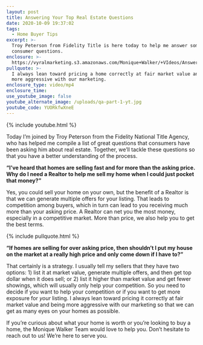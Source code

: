 ```yaml
---
layout: post
title: Answering Your Top Real Estate Questions
date: 2020-10-09 19:37:02
tags:
  - Home Buyer Tips
excerpt: >-
  Troy Peterson from Fidelity Title is here today to help me answer some great
  consumer questions.
enclosure: >-
  https://vyralmarketing.s3.amazonaws.com/Monique+Walker/+VIdeos/Answering+Your+Top+Real+Estate+Questions.mp4
pullquote: >-
  I always lean toward pricing a home correctly at fair market value and being
  more aggressive with our marketing.
enclosure_type: video/mp4
enclosure_time:
use_youtube_image: false
youtube_alternate_image: /uploads/qa-part-1-yt.jpg
youtube_code: YUORkfwXneE
---
```


{% include youtube.html %}

Today I’m joined by Troy Peterson from the Fidelity National Title Agency, who has helped me compile a list of great questions that consumers have been asking him about real estate. Together, we’ll tackle these questions so that you have a better understanding of the process.

**“I’ve heard that homes are selling fast and for more than the asking price. Why do I need a Realtor to help me sell my home when I could just pocket that money?”**

Yes, you could sell your home on your own, but the benefit of a Realtor is that we can generate multiple offers for your listing. That leads to competition among buyers, which in turn can lead to you receiving much more than your asking price. A Realtor can net you the most money, especially in a competitive market. More than price, we also help you to get the best terms.

{% include pullquote.html %}

**“If homes are selling for over asking price, then shouldn’t I put my house on the market at a really high price and only come down if I have to?”**

That certainly is a strategy. I usually tell my sellers that they have two options: 1) list it at market value, generate multiple offers, and then get top dollar when it does sell; or 2) list it higher than market value and get fewer showings, which will usually only help your competition. So you need to decide if you want to help your competition or if you want to get more exposure for *your* listing. I always lean toward pricing it correctly at fair market value and being more aggressive with our marketing so that we can get as many eyes on your homes as possible.

If you’re curious about what your home is worth or you’re looking to buy a home, the Monique Walker Team would love to help you. Don’t hesitate to reach out to us\! We’re here to serve you.